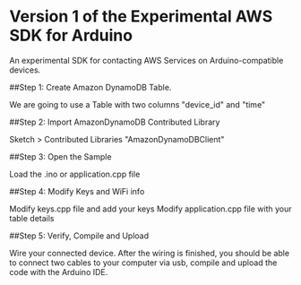 # Version 1 of the Experimental AWS SDK for Arduino

An experimental SDK for contacting AWS Services on Arduino-compatible devices. 

##Step 1: Create Amazon DynamoDB Table.

We are going to use a Table with two columns "device_id" and "time"

##Step 2: Import AmazonDynamoDB Contributed Library

Sketch > Contributed Libraries "AmazonDynamoDBClient"

##Step 3: Open the Sample

Load the .ino or application.cpp file

##Step 4: Modify Keys and WiFi info

Modify keys.cpp file and add your keys
Modify application.cpp file with your table details

##Step 5: Verify, Compile and Upload 

Wire your connected device. After the wiring is finished, you should be able to connect two cables to your computer via usb, compile and upload the code with the Arduino IDE. 